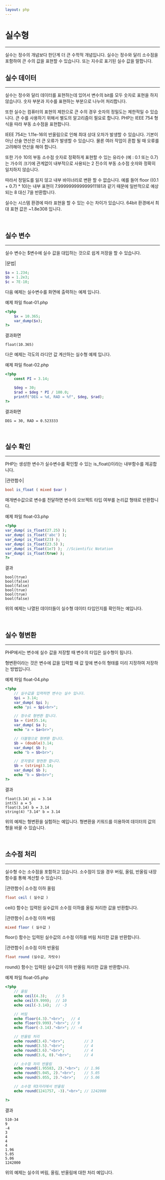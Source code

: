 ```yaml
---
layout: php
---
```


# 실수형
---
실수는 정수의 개념보다 한단계 더 큰 수학적 개념입니다. 실수는 정수와 달리 소수점을 포함하여 큰 수의 값을 표현할 수 있습니다. 또는 지수로 표기된 실수 값을 말합니다.  

## 실수 데이터
---
실수는 정수와 달리 데이터를 표현하는데 있어서 변수의 bit를 모두 숫자로 표현을 하지 않습니다. 숫자 부분과 지수를 표현하는 부분으로 나누어 처리합니다.  

또한 실수는 컴퓨터의 표현의 제한으로 큰 수의 경우 숫자의 정밀도는 제한적일 수 있습니다. 큰 수를 사용하기 위해서 별도의 알고리즘이 필요로 합니다. PHP는 IEEE 754 형식을 따라 부동 소수점을 표현합니다.  

IEEE 754는 1.11e-16의 반올림으로 인해 최대 상대 오차가 발생할 수 있습니다. 기본이 아닌 산술 연산은 더 큰 오류가 발생할 수 있습니다. 물론 여러 작업이 혼합 될 때 오류를 고려해야 연산을 해야 합니다.  

또한 기수 10의 부동 소수점 숫자로 정확하게 표현할 수 있는 유리수 (예 : 0.1 또는 0.7)는 가수의 크기에 관계없이 내부적으로 사용되는 2 진수의 부동 소수점 숫자와 정확히 일치하지 않습니다.  

따라서 정밀도를 잃지 않고 내부 바이너리로 변환 할 수 없습니다. 예를 들어 floor ((0.1 + 0.7) * 10)는 내부 표현이 7.999999999999911181과 같기 때문에 일반적으로 예상되는 8 대신 7을 반환합니다.  

실수는 시스템 환경에 따라 표현을 할 수 있는 수는 차이가 있습니다. 64bit 환경에서 최대 표현 값은 ~1.8e308 입니다.  

<br>

## 실수 변수
---
실수 변수는 $변수에 실수 값을 대입하는 것으로 쉽게 저장을 할 수 있습니다.  

|문법|
```php
$a = 1.234; 
$b = 1.2e3; 
$c = 7E-10;
```

다음 예제는 실수변수를 화면에 출력하는 예제 입니다.  

예제 파일 float-01.php
```php
<?php
	$x = 10.365;
	var_dump($x);
?> 
```

결과화면
```
float(10.365) 
```

다은 예제는 각도의 라디안 값 계산하는 실수형 예제 입니다.  

예제 파일 float-02.php
```php
<?php
	const PI = 3.14;

	$deg = 30;
	$rad = $deg * PI / 180.0;
	printf("DEG = %d, RAD = %f", $deg, $rad);
?>
```

결과화면
```
DEG = 30, RAD = 0.523333
```

<br>

## 실수 확인
---
PHP는 생성한 변수가 실수변수를 확인할 수 있는 is_float()이라는 내부함수를 제공합니다.  

|관련함수|
```php
bool is_float ( mixed $var )
```

매개변수값으로 변수를 전달하면 변수의 오브젝트 타입 여부를 논리값 형태로 반환합니다.  

예제 파일 float-03.php
```php
<?php
var_dump( is_float(27.25) );
var_dump( is_float('abc') );
var_dump( is_float(23) );
var_dump( is_float(23.5) );
var_dump( is_float(1e7) );  //Scientific Notation
var_dump( is_float(true) );
?> 
```

결과
```
bool(true)
bool(false)
bool(false)
bool(true)
bool(true)
bool(false)
```

위의 예제는 나열된 데이터들이 실수형 데이터 타입인지를 확인하는 예입니다.  

<br>

## 실수 형변환
---
PHP에서는 변수에 실수 값을 저장할 때 변수의 타입은 실수형이 됩니다.  

형변환이라는 것은 변수에 값을 입력할 때 값 앞에 변수의 형태를 미리 지정하여 저장하는 방법입니다.  

예제 파일 float-04.php
```php
<?php
	// 실수값을 입력하면 변수는 실수 입니다.
	$pi = 3.14;
	var_dump( $pi );
	echo "pi = $pi<br>";

	// 정수로 형변환 합니다.
	$a = (int)5.14;
	var_dump( $a );
	echo "a = $a<br>";

	// 더블형으로 형변환 합니다.
	$b = (double)3.14;
	var_dump( $b );
	echo "b = $b<br>";

	// 문자열로 형현환 합니다.
	$b = (string)3.14;
	var_dump( $b );
	echo "b = $b<br>";
?> 
```

결과
```
float(3.14) pi = 3.14
int(5) a = 5
float(3.14) b = 3.14
string(4) "3.14" b = 3.14
```

위의 예제는 형변환을 실험하는 예입니다. 형변환을 키워드를 이용하여 데이터의 값의 형을 바꿀 수 있습니다.  

<br>


## 소수점 처리
---
실수형 수는 소수점을 포함하고 있습니다. 소수점이 있을 경우 버림, 올림, 반올림 내장 함수를 통해 계산할 수 있습니다.  

|관련함수|
소수점 이하 올림
```php
float ceil ( 실수값 )
```

ceil() 함수는 입력된 실수값의 소수점 이하를 올림 처리한 값을 반환합니다.  

|관련함수|
소수점 이하 버림
```php
mixed floor ( 실수값 )
```

floor() 함수는 입력된 실수값의 소수점 이하를 버림 처리한 값을 반환합니다.  

|관련함수|
소수점 이하 반올림
```php
float round (실수값, 자릿수)
```

round() 함수는 입력된 실수값의 이하 반올림 처리한 값을 반환합니다.  

예제 파일 float-05.php
```php
<?php
	// 올림
	echo ceil(4.3);    // 5
	echo ceil(9.999);  // 10
	echo ceil(-3.14);  // -3

	// 버림
	echo floor(4.3)."<br>";   // 4
	echo floor(9.999)."<br>"; // 9
	echo floor(-3.14)."<br>"; // -4

	// 반올림 처리
	echo round(3.4)."<br>";         // 3
	echo round(3.5)."<br>";         // 4
	echo round(3.6)."<br>";         // 4
	echo round(3.6, 0)."<br>";      // 4

	// 소수점 자리 반올림
	echo round(1.95583, 2)."<br>";  // 1.96
	echo round(5.045, 2)."<br>";    // 5.05
	echo round(5.055, 2)."<br>";    // 5.06

	// 소수점 위3자리에서 반올림
	echo round(1241757, -3)."<br>"; // 1242000
	
?>
```

결과
```
510-34
9
-4
3
4
4
4
1.96
5.05
5.06
1242000
```

위의 예제는 실수의 버림, 올림, 반올림에 대한 처리 예입니다.  

<br>